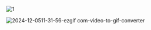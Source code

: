 ![1](https://github.com/user-attachments/assets/9310b009-c0c9-4e6a-abd5-087a869ef077)

![2024-12-0511-31-56-ezgif com-video-to-gif-converter](https://github.com/user-attachments/assets/44cd3c39-8a5b-49ee-a728-872d1c273919)
